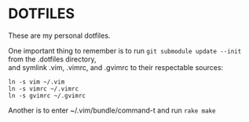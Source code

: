 DOTFILES
========

  These are my personal dotfiles.

  One important thing to remember is to run `git submodule update --init` from the .dotfiles directory,  
  and symlink .vim, .vimrc, and .gvimrc to their respectable sources:  
  
  `ln -s vim ~/.vim`  
  `ln -s vimrc ~/.vimrc`  
  `ln -s gvimrc ~/.gvimrc`  
  
  Another is to enter ~/.vim/bundle/command-t and run `rake make`
